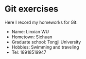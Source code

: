 # Git exercises
Here I record my homeworks for Git.
- Name: Linxian WU
- Hometown: Sichuan
- Graduate school: Tongji University
- Hobbies: Swimming and traveling
- Tel: 18918519947

